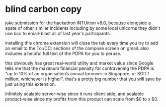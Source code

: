 # blind carbon copy

~~joke~~ submission for the hackathon iNTUition v8.0, because alongside a spate of other similar incidents including by some local unicorns they didn't use bcc to email-blast all of last year's participants.

installing this chrome extension will close the tab every time you try to add an email to the To:/CC: sections of the compose screen on gmail. also includes a helpful full text of the PDPA for you to peruse.

this obviously has great real-world utility and market value since Google tells me that the maximum financial penalty for contravening the PDPA is "up to 10% of an organisation’s annual turnover in Singapore, or SGD 1 million, whichever is higher". that's a pretty big number that you will save by just using this extension.

infinitely scalable server-wise since it runs client-side, and scalable product-wise since my profits from this product can scale from $0 to <arbitrary large number> x $0.
